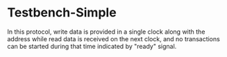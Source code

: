 # Testbench-Simple
In this protocol, write data is provided in a single clock along with the address while read data is received on the next clock, and no transactions can be started during that time indicated by "ready" signal.